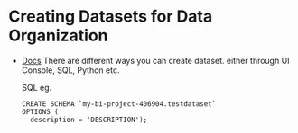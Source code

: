 

  # Creating Datasets for Data Organization
* [Docs](https://cloud.google.com/bigquery/docs/datasets)
  There are different ways you can create dataset. either through UI Console, SQL, Python etc.

  SQL eg.
  ```
  CREATE SCHEMA `my-bi-project-406904.testdataset`
  OPTIONS (
    description = 'DESCRIPTION');
  ```

